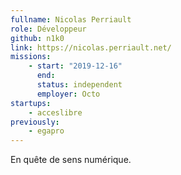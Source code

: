 ```yaml
---
fullname: Nicolas Perriault
role: Développeur
github: n1k0
link: https://nicolas.perriault.net/
missions:
    - start: "2019-12-16"
      end:
      status: independent
      employer: Octo
startups:
    - acceslibre
previously:
    - egapro
---
```


En quête de sens numérique.
